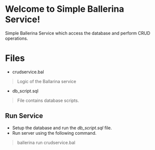 # Welcome to Simple Ballerina Service!

Simple Ballerina Service which access the database and perform CRUD operations.


# Files

- crudservice.bal
> Logic of the Ballarina service
- db_script.sql
> File contains database scripts.


## Run Service

- Setup the database and run the *db_script.sql* file.
- Run server using the following command.
> ballerina run crudservice.bal
